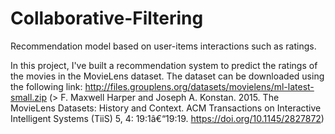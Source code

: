 # Collaborative-Filtering
Recommendation model based on user-items interactions such as ratings.

In this project, I've built a recommendation system to predict the ratings
of the movies in the MovieLens dataset. The dataset can be downloaded using
the following link: 
http://files.grouplens.org/datasets/movielens/ml-latest-small.zip 
(> F. Maxwell Harper and Joseph A. Konstan. 2015. The MovieLens Datasets: History and Context. ACM Transactions on Interactive Intelligent Systems (TiiS) 5, 4: 19:1â€“19:19. <https://doi.org/10.1145/2827872>)


